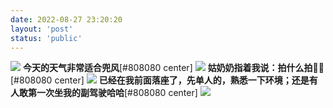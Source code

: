 ```yaml
---
date: 2022-08-27 23:20:20
layout: 'post'
status: 'public'
---
```


<audio src="" loop autoplay></audio>

![](https://inz.oss-cn-beijing.aliyuncs.com/Images/Karting/20220827_163357.jpg)
**今天的天气非常适合兜风**[#808080 center]
![](https://inz.oss-cn-beijing.aliyuncs.com/Images/Karting/20220827_163416.jpg)
**姑奶奶指着我说：拍什么拍👏👏**[#808080 center]
![](https://inz.oss-cn-beijing.aliyuncs.com/Images/Karting/20220827_165007.jpg)
**已经在我前面落座了，先单人的，熟悉一下环境；还是有人敢第一次坐我的副驾驶哈哈**[#808080 center]
![](https://inz.oss-cn-beijing.aliyuncs.com/Images/Karting/20220828_113558.jpg)